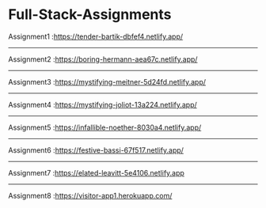 # Full-Stack-Assignments
Assignment1 :https://tender-bartik-dbfef4.netlify.app/ 
<br><hr>
Assignment2 :https://boring-hermann-aea67c.netlify.app/  <br><hr>
Assignment3 :https://mystifying-meitner-5d24fd.netlify.app/  <br><hr>
Assignment4 :https://mystifying-joliot-13a224.netlify.app/  <br><hr>
Assignment5 :https://infallible-noether-8030a4.netlify.app/<br><hr>
Assignment6 :https://festive-bassi-67f517.netlify.app/<br><hr>
Assignment7 :https://elated-leavitt-5e4106.netlify.app<br><hr>
Assignment8 :https://visitor-app1.herokuapp.com/<br>
